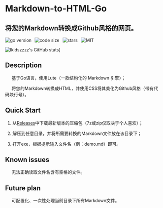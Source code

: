 # Markdown-to-HTML-Go
## 将您的Markdown转换成Github风格的网页。
![go version](https://img.shields.io/github/go-mod/go-version/lkidszzzz/Markdown-to-HTML-demo)&ensp;
![code size](https://img.shields.io/github/languages/code-size/lkidszzzz/Markdown-to-HTML-demo)&ensp;
![stars](https://img.shields.io/github/stars/lkidszzzz/Markdown-to-HTML-demo?style=social)&ensp;
![MIT](https://img.shields.io/github/license/lkidszzzz/Markdown-to-HTML-demo)

![lkidszzzz's GitHub stats](https://github-readme-stats.vercel.app/api?username=lkidszzzz&show_icons=true&theme=dracula)]
## Description
&ensp;&ensp;&ensp;基于Go语言，使用Lute（一款结构化的 Markdown 引擎）；

&ensp;&ensp;&ensp;将您的Markdown转换成HTML，并使用CSS将其美化为Github风格（带有代码块行号）。
## Quick Start
1. 从[Releases](https://github.com/lkidszzzz/Markdown-to-HTML-demo/releases/)中下载最新版本的压缩包（7z或zip仅取决于个人喜欢）；

2. 解压到任意目录，并将所需要转换的Markdown文件放在该目录下；

3. 打开exe，根据提示输入文件名（例：demo.md）即可。
## Known issues
&ensp;&ensp;&ensp;无法正确读取文件名含有空格的文件。
## Future plan
&ensp;&ensp;&ensp;可配置化、一次性处理当前目录下所有Markdown文件。
